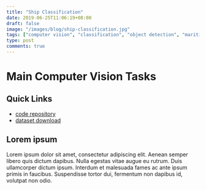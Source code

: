 ```yaml
---
title: "Ship Classification"
date: 2019-06-25T11:06:19+08:00
draft: false
image: "/images/blog/ship-classification.jpg"
tags: ["computer vision", "classification", "object detection", "maritime", "ships"]
type: post
comments: true
---
```

# Main Computer Vision Tasks 
## Quick Links
- [code repository](https://github.com/)
- [dataset download](https://www.google.com/)

## Lorem ipsum
Lorem ipsum dolor sit amet, consectetur adipiscing elit. Aenean semper libero quis dictum dapibus. Nulla egestas vitae augue eu rutrum. Duis ullamcorper dictum ipsum. Interdum et malesuada fames ac ante ipsum primis in faucibus. Suspendisse tortor dui, fermentum non dapibus id, volutpat non odio. 